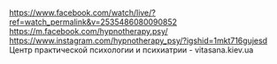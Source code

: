 https://www.facebook.com/watch/live/?ref=watch_permalink&v=2535486080090852
https://m.facebook.com/hypnotherapy.psy/
https://www.instagram.com/hypnotherapy_psy/?igshid=1mkt716gujesd
Центр практической психологии и психиатрии - vitasana.kiev.ua
